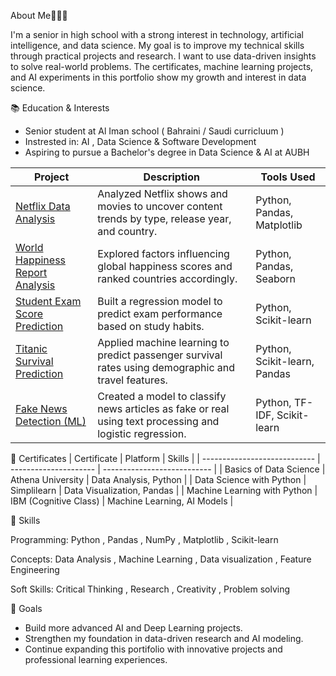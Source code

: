 About Me👩🏻‍💻

I'm a senior in high school with a strong interest in technology, artificial intelligence, and data science. My goal is to improve my technical skills through practical projects and research. I want to use data-driven insights to solve real-world problems.
The certificates, machine learning projects, and AI experiments in this portfolio show my growth and interest in data science.

📚 Education & Interests
- Senior student at Al Iman school ( Bahraini / Saudi curricluum )
- Instrested in: AI , Data Science & Software Development
- Aspiring to pursue a Bachelor's degree in Data Science & AI at AUBH

| Project                              | Description                                                                                              | Tools Used                   |
| ------------------------------------ | -------------------------------------------------------------------------------------------------------- | ---------------------------- |
| [Netflix Data Analysis](https://github.com/ym23308/Data-Science-Portfolio/blob/main/Projects/Netflix_data_analysis.ipynb)         | Analyzed Netflix shows and movies to uncover content trends by type, release year, and country.          | Python, Pandas, Matplotlib   |
| [World Happiness Report Analysis](https://github.com/ym23308/Data-Science-Portfolio/blob/main/Projects/World_Happiness_Report_analysis.ipynb ) | Explored factors influencing global happiness scores and ranked countries accordingly.                   | Python, Pandas, Seaborn      |
| [Student Exam Score Prediction](https://github.com/ym23308/Data-Science-Portfolio/blob/main/Projects/Student_Exam_Score.ipynb)   | Built a regression model to predict exam performance based on study habits.                              | Python, Scikit-learn         |
| [Titanic Survival Prediction](https://github.com/ym23308/Data-Science-Portfolio/blob/main/Projects/Titanic_Survival_Prediction.ipynb)    | Applied machine learning to predict passenger survival rates using demographic and travel features.      | Python, Scikit-learn, Pandas |
| [Fake News Detection (ML)](https://github.com/ym23308/Data-Science-Portfolio/blob/main/Projects/Fake_News_Detection.ipynb)        | Created a model to classify news articles as fake or real using text processing and logistic regression. | Python, TF-IDF, Scikit-learn |

🏅 Certificates
| Certificate                  | Platform              | Skills                      |
| ---------------------------- | --------------------- | --------------------------- |
| Basics of Data Science       | Athena University     | Data Analysis, Python       |
| Data Science with Python     | Simplilearn           | Data Visualization, Pandas  |
| Machine Learning with Python | IBM (Cognitive Class) | Machine Learning, AI Models |

🧩 Skills 

Programming: Python , Pandas , NumPy , Matplotlib , Scikit-learn 

Concepts: Data Analysis , Machine Learning , Data visualization , Feature Engineering 

Soft Skills: Critical Thinking , Research , Creativity , Problem solving 

🚀 Goals
- Build more advanced AI and Deep Learning projects.
- Strengthen my foundation in data-driven research and AI modeling.
- Continue expanding this portifolio with innovative projects and professional learning experiences. 
